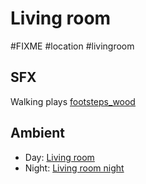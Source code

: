 # Living room

#FIXME #location #livingroom 

## SFX

Walking plays [footsteps_wood](../sfx/footsteps_wood.md)

## Ambient

- Day: [Living room](../ambients/living_room.md#Living%20room)
- Night: [Living room night](../ambients/living_room.md#Living%20room%20night)